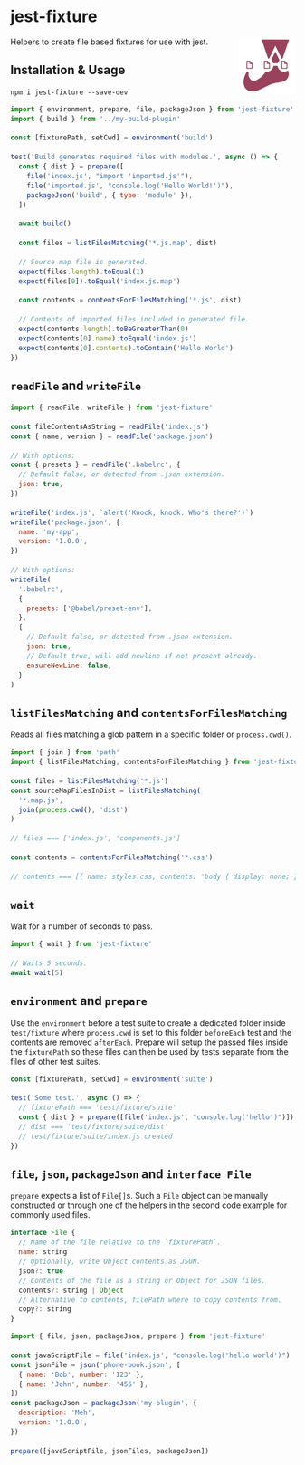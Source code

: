 # jest-fixture

<img align="right" src="https://github.com/tobua/jest-fixture/raw/main/logo.png" width="20%" alt="jest-fixture Logo" />

Helpers to create file based fixtures for use with jest.

## Installation & Usage

```
npm i jest-fixture --save-dev
```

```js
import { environment, prepare, file, packageJson } from 'jest-fixture'
import { build } from '../my-build-plugin'

const [fixturePath, setCwd] = environment('build')

test('Build generates required files with modules.', async () => {
  const { dist } = prepare([
    file('index.js', "import 'imported.js'"),
    file('imported.js', "console.log('Hello World!')"),
    packageJson('build', { type: 'module' }),
  ])

  await build()

  const files = listFilesMatching('*.js.map', dist)

  // Source map file is generated.
  expect(files.length).toEqual(1)
  expect(files[0]).toEqual('index.js.map')

  const contents = contentsForFilesMatching('*.js', dist)

  // Contents of imported files included in generated file.
  expect(contents.length).toBeGreaterThan(0)
  expect(contents[0].name).toEqual('index.js')
  expect(contents[0].contents).toContain('Hello World')
})
```

## `readFile` and `writeFile`

```js
import { readFile, writeFile } from 'jest-fixture'

const fileContentsAsString = readFile('index.js')
const { name, version } = readFile('package.json')

// With options:
const { presets } = readFile('.babelrc', {
  // Default false, or detected from .json extension.
  json: true,
})

writeFile('index.js', `alert('Knock, knock. Who's there?')`)
writeFile('package.json', {
  name: 'my-app',
  version: '1.0.0',
})

// With options:
writeFile(
  '.babelrc',
  {
    presets: ['@babel/preset-env'],
  },
  {
    // Default false, or detected from .json extension.
    json: true,
    // Default true, will add newline if not present already.
    ensureNewLine: false,
  }
)
```

## `listFilesMatching` and `contentsForFilesMatching`

Reads all files matching a glob pattern in a specific folder or `process.cwd()`.

```js
import { join } from 'path'
import { listFilesMatching, contentsForFilesMatching } from 'jest-fixture'

const files = listFilesMatching('*.js')
const sourceMapFilesInDist = listFilesMatching(
  '*.map.js',
  join(process.cwd(), 'dist')
)

// files === ['index.js', 'components.js']

const contents = contentsForFilesMatching('*.css')

// contents === [{ name: styles.css, contents: 'body { display: none; }' }]
```

## `wait`

Wait for a number of seconds to pass.

```js
import { wait } from 'jest-fixture'

// Waits 5 seconds.
await wait(5)
```

## `environment` and `prepare`

Use the `environment` before a test suite to create a dedicated folder inside `test/fixture` where `process.cwd` is set to this folder `beforeEach` test and the contents are removed `afterEach`. Prepare will setup the passed files inside the `fixturePath` so these files can then be used by tests separate from the files of other test suites.

```js
const [fixturePath, setCwd] = environment('suite')

test('Some test.', async () => {
  // fixturePath === 'test/fixture/suite'
  const { dist } = prepare([file('index.js', "console.log('hello')")])
  // dist === 'test/fixture/suite/dist'
  // test/fixture/suite/index.js created
})
```

## `file`, `json`, `packageJson` and `interface File`

`prepare` expects a list of `File[]`s. Such a `File` object can be manually constructed or through one of the helpers in the second code example for commonly used files.

```js
interface File {
  // Name of the file relative to the `fixturePath`.
  name: string
  // Optionally, write Object contents as JSON.
  json?: true
  // Contents of the file as a string or Object for JSON files.
  contents?: string | Object
  // Alternative to contents, filePath where to copy contents from.
  copy?: string
}
```

```js
import { file, json, packageJson, prepare } from 'jest-fixture'

const javaScriptFile = file('index.js', "console.log('hello world')")
const jsonFile = json('phone-book.json', [
  { name: 'Bob', number: '123' },
  { name: 'John', number: '456' },
])
const packageJson = packageJson('my-plugin', {
  description: 'Meh',
  version: '1.0.0',
})

prepare([javaScriptFile, jsonFiles, packageJson])
```
